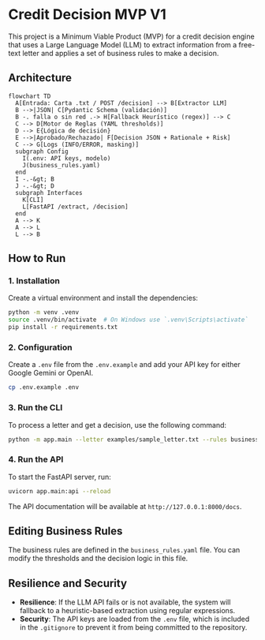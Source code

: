 # Credit Decision MVP V1

This project is a Minimum Viable Product (MVP) for a credit decision engine that uses a Large Language Model (LLM) to extract information from a free-text letter and applies a set of business rules to make a decision.

## Architecture

```mermaid
flowchart TD
  A[Entrada: Carta .txt / POST /decision] --> B[Extractor LLM]
  B -->|JSON| C[Pydantic Schema (validación)]
  B -. falla o sin red .-> H[Fallback Heurístico (regex)] --> C
  C --> D[Motor de Reglas (YAML thresholds)]
  D --> E{Lógica de decisión}
  E -->|Aprobado/Rechazado| F[Decision JSON + Rationale + Risk]
  C --> G[Logs (INFO/ERROR, masking)]
  subgraph Config
    I(.env: API keys, modelo)
    J(business_rules.yaml)
  end
  I -.-&gt; B
  J -.-&gt; D
  subgraph Interfaces
    K[CLI]
    L[FastAPI /extract, /decision]
  end
  A --> K
  A --> L
  L --> B
```

## How to Run

### 1. Installation

Create a virtual environment and install the dependencies:

```bash
python -m venv .venv
source .venv/bin/activate  # On Windows use `.venv\Scripts\activate`
pip install -r requirements.txt
```

### 2. Configuration

Create a `.env` file from the `.env.example` and add your API key for either Google Gemini or OpenAI.

```bash
cp .env.example .env
```

### 3. Run the CLI

To process a letter and get a decision, use the following command:

```bash
python -m app.main --letter examples/sample_letter.txt --rules business_rules.yaml
```

### 4. Run the API

To start the FastAPI server, run:

```bash
uvicorn app.main:api --reload
```

The API documentation will be available at `http://127.0.0.1:8000/docs`.

## Editing Business Rules

The business rules are defined in the `business_rules.yaml` file. You can modify the thresholds and the decision logic in this file.

## Resilience and Security

- **Resilience**: If the LLM API fails or is not available, the system will fallback to a heuristic-based extraction using regular expressions.
- **Security**: The API keys are loaded from the `.env` file, which is included in the `.gitignore` to prevent it from being committed to the repository.
